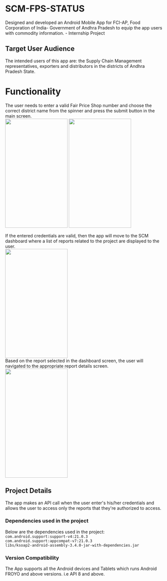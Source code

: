 # SCM-FPS-STATUS
Designed and developed an Android Mobile App for FCI-AP, Food Corporation of India- Government of Andhra Pradesh to equip the app users with commodity information. - Internship Project

##  Target User Audience  
The intended users of this app are: the Supply Chain Management representatives, exporters and distributors in the districts of Andhra Pradesh State.

# Functionality

The user needs to enter a valid Fair Price Shop number and choose the correct district name from the spinner and press the submit button in the main screen.
<br/>
<img src="https://github.com/pa1-teja/SCM-FPS-STATUS/blob/master/app/src/main/res/drawable/main_screen.png" width="200" height = "350">
<img src="https://github.com/pa1-teja/SCM-FPS-STATUS/blob/master/app/src/main/res/drawable/ms_spinner.png" width="200" height = "350">
<br/>

If the entered credentials are valid, then the app will move to the SCM dashboard where a list of reports related to the project are displayed to the user.
<br/>
<img src="https://github.com/pa1-teja/SCM-FPS-STATUS/blob/master/app/src/main/res/drawable/scm_dashboard.PNG" width="200" height = "350">
<br/>
Based on the report selected in the dashboard screen, the user will navigated to the appropriate report details screen.
<br/>
<img src="https://github.com/pa1-teja/SCM-FPS-STATUS/blob/master/app/src/main/res/drawable/alloc_screen.png" width="200" height = "350">
<br/>

## Project Details
The app makes an API call when the user enter's his/her credentials and allows the user to access only the reports that they're authorized to access.

### Dependencies used in the project

 Below are the dependencies used in the project: 
`com.android.support:support-v4:21.0.3`<br/>
`com.android.support:appcompat-v7:21.0.3`<br/>
`libs/ksoap2-android-assembly-3.4.0-jar-with-dependencies.jar` <br/>

### Version Compatibility

The App supports all the Android devices and Tablets which runs Android FROYO and above versions. i.e API 8 and above.
